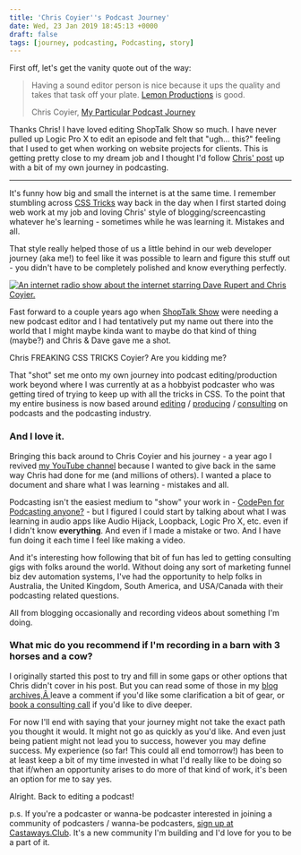 ```yaml
---
title: 'Chris Coyier''s Podcast Journey'
date: Wed, 23 Jan 2019 18:45:13 +0000
draft: false
tags: [journey, podcasting, Podcasting, story]
---
```


First off, let's get the vanity quote out of the way:

> Having a sound editor person is nice because it ups the quality and takes that task off your plate. [Lemon Productions](http://www.lemonproductions.ca/) is good.
> 
> Chris Coyier, [My Particular Podcast Journey](https://chriscoyier.net/2019/01/23/my-particular-podcast-journey/)

Thanks Chris! I have loved editing ShopTalk Show so much. I have never pulled up Logic Pro X to edit an episode and felt that "ugh... this?" feeling that I used to get when working on website projects for clients. This is getting pretty close to my dream job and I thought I'd follow [Chris' post](https://chriscoyier.net/2019/01/23/my-particular-podcast-journey/) up with a bit of my own journey in podcasting.

* * *

It's funny how big and small the internet is at the same time. I remember stumbling across [CSS Tricks](https://css-tricks.com) way back in the day when I first started doing web work at my job and loving Chris' style of blogging/screencasting whatever he's learning - sometimes while he was learning it. Mistakes and all.

That style really helped those of us a little behind in our web developer journey (aka me!) to feel like it was possible to learn and figure this stuff out - you didn't have to be completely polished and know everything perfectly.

[![An internet radio show about the internet starring Dave Rupert and Chris Coyier.](http://www.lemonproductions.ca/wp-content/uploads/2019/01/shoptalk_logo.png)](https://shoptalkshow.com)

  

Fast forward to a couple years ago when [ShopTalk Show](https://shoptalkshow.com) were needing a new podcast editor and I had tentatively put my name out there into the world that I might maybe kinda want to maybe do that kind of thing (maybe?) and Chris & Dave gave me a shot.

Chris FREAKING CSS TRICKS Coyier? Are you kidding me?

That "shot" set me onto my own journey into podcast editing/production work beyond where I was currently at as a hobbyist podcaster who was getting tired of trying to keep up with all the tricks in CSS. To the point that my entire business is now based around [editing](http://www.lemonproductions.ca/services/editing-production/) / [producing](http://www.lemonproductions.ca/services/launching-a-podcast/) / [consulting](http://www.lemonproductions.ca/services/consulting/) on podcasts and the podcasting industry.

### And I love it.

Bringing this back around to Chris Coyier and his journey - a year ago I revived [my YouTube channel](https://www.youtube.com/c/lemonproductionsca) because I wanted to give back in the same way Chris had done for me (and millions of others). I wanted a place to document and share what I was learning - mistakes and all.

Podcasting isn't the easiest medium to "show" your work in - [CodePen for Podcasting anyone?](https://codepen.io) - but I figured I could start by talking about what I was learning in audio apps like Audio Hijack, Loopback, Logic Pro X, etc. even if I didn't know **everything**. And even if I made a mistake or two. And I have fun doing it each time I feel like making a video.

And it's interesting how following that bit of fun has led to getting consulting gigs with folks around the world. Without doing any sort of marketing funnel biz dev automation systems, I've had the opportunity to help folks in Australia, the United Kingdom, South America, and USA/Canada with their podcasting related questions.

All from blogging occasionally and recording videos about something I'm doing.

### What mic do you recommend if I'm recording in a barn with 3 horses and a cow?

I originally started this post to try and fill in some gaps or other options that Chris didn't cover in his post. But you can read some of those in my [blog archives,Â ](http://www.lemonproductions.ca/category/podcasting/)leave a comment if you'd like some clarification a bit of gear, or [book a consulting call](https://calendly.com/ichris/podcast-consulting-call/) if you'd like to dive deeper.

For now I'll end with saying that your journey might not take the exact path you thought it would. It might not go as quickly as you'd like. And even just being patient might not lead you to success, however you may define success. My experience (so far! This could all end tomorrow!) has been to at least keep a bit of my time invested in what I'd really like to be doing so that if/when an opportunity arises to do more of that kind of work, it's been an option for me to say yes.

Alright. Back to editing a podcast!

p.s. If you're a podcaster or wanna-be podcaster interested in joining a community of podcasters / wanna-be podcasters, [sign up at Castaways.Club](https://castaways.club). It's a new community I'm building and I'd love for you to be a part of it.